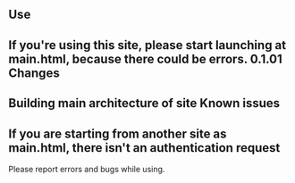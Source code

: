 Use
---------------------------------------
If you're using this site, please start launching at main.html,
because there could be errors.
0.1.01 Changes
--------------------------------------
Building main architecture of site
Known issues
--------------------------------------
If you are starting from another site as main.html,
there isn't an authentication request
--------------------------------------
Please report errors and bugs while using.
